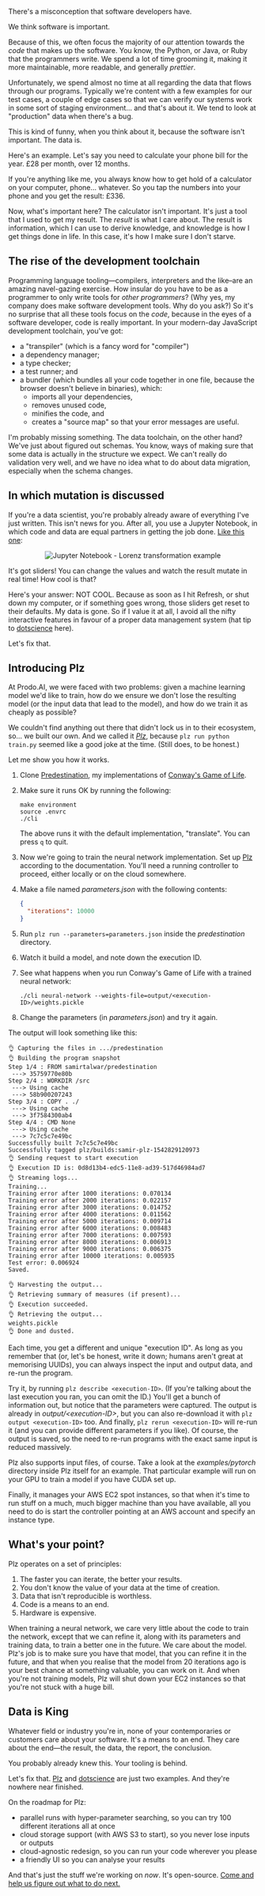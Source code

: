 There's a misconception that software developers have.

We think software is important.

Because of this, we often focus the majority of our attention towards the _code_ that makes up the software. You know, the Python, or Java, or Ruby that the programmers write. We spend a lot of time grooming it, making it more maintainable, more readable, and generally _prettier_.

Unfortunately, we spend almost no time at all regarding the data that flows through our programs. Typically we're content with a few examples for our test cases, a couple of edge cases so that we can verify our systems work in some sort of staging environment… and that's about it. We tend to look at "production" data when there's a bug.

This is kind of funny, when you think about it, because the software isn't important. The data is.

Here's an example. Let's say you need to calculate your phone bill for the year. £28 per month, over 12 months.

If you're anything like me, you always know how to get hold of a calculator on your computer, phone… whatever. So you tap the numbers into your phone and you get the result: £336.

Now, what's important here? The calculator isn't important. It's just a tool that I used to get my result. The _result_ is what I care about. The result is information, which I can use to derive knowledge, and knowledge is how I get things done in life. In this case, it's how I make sure I don't starve.

## The rise of the development toolchain

Programming language tooling—compilers, interpreters and the like–are an amazing navel-gazing exercise. How insular do you have to be as a programmer to only write tools for _other programmers_? (Why yes, my company does make software development tools. Why do you ask?) So it's no surprise that all these tools focus on the _code_, because in the eyes of a software developer, code is really important. In your modern-day JavaScript development toolchain, you've got:

- a "transpiler" (which is a fancy word for "compiler")
- a dependency manager;
- a type checker;
- a test runner; and
- a bundler (which bundles all your code together in one file, because the browser doesn't believe in binaries), which:
  - imports all your dependencies,
  - removes unused code,
  - minifies the code, and
  - creates a "source map" so that your error messages are useful.

I'm probably missing something. The data toolchain, on the other hand? We've just about figured out schemas. You know, ways of making sure that some data is actually in the structure we expect. We can't really do validation very well, and we have no idea what to do about data migration, especially when the schema changes.

## In which mutation is discussed

If you're a data scientist, you're probably already aware of everything I've just written. This isn't news for you. After all, you use a Jupyter Notebook, in which code and data are equal partners in getting the job done. [Like this one][try jupyterlab]:

<p style="text-align: center;">
  <img src="/assets/presentations/plz-respect-ur-data/jupyter-notebook-lorenz.gif" alt="Jupyter Notebook - Lorenz transformation example"/>
</p>

It's got sliders! You can change the values and watch the result mutate in real time! How cool is that?

Here's your answer: NOT COOL. Because as soon as I hit Refresh, or shut down my computer, or if something goes wrong, those sliders get reset to their defaults. My data is gone. So if I value it at all, I avoid all the nifty interactive features in favour of a proper data management system (hat tip to [dotscience][] here).

Let's fix that.

## Introducing Plz

At Prodo.AI, we were faced with two problems: given a machine learning model we'd like to train, how do we ensure we don't lose the resulting model (or the input data that lead to the model), and how do we train it as cheaply as possible?

We couldn't find anything out there that didn't lock us in to their ecosystem, so… we built our own. And we called it [_Plz_][plz], because `plz run python train.py` seemed like a good joke at the time. (Still does, to be honest.)

Let me show you how it works.

1. Clone [Predestination][], my implementations of [Conway's Game of Life][].
2. Make sure it runs OK by running the following:

   ```
   make environment
   source .envrc
   ./cli
   ```

   The above runs it with the default implementation, "translate". You can press `q` to quit.

3. Now we're going to train the neural network implementation. Set up [Plz][] according to the documentation. You'll need a running controller to proceed, either locally or on the cloud somewhere.
4. Make a file named _parameters.json_ with the following contents:
   ```json
   {
     "iterations": 10000
   }
   ```
5. Run `plz run --parameters=parameters.json` inside the _predestination_ directory.
6. Watch it build a model, and note down the execution ID.
7. See what happens when you run Conway's Game of Life with a trained neural network:
   ```
   ./cli neural-network --weights-file=output/<execution-ID>/weights.pickle
   ```
8. Change the parameters (in _parameters.json_) and try it again.

The output will look something like this:

```
👌 Capturing the files in .../predestination
👌 Building the program snapshot
Step 1/4 : FROM samirtalwar/predestination
 ---> 35759770e80b
Step 2/4 : WORKDIR /src
 ---> Using cache
 ---> 58b900207243
Step 3/4 : COPY . ./
 ---> Using cache
 ---> 3f7584300ab4
Step 4/4 : CMD None
 ---> Using cache
 ---> 7c7c5c7e49bc
Successfully built 7c7c5c7e49bc
Successfully tagged plz/builds:samir-plz-1542829120973
👌 Sending request to start execution
👌 Execution ID is: 0d8d13b4-edc5-11e8-ad39-517d46984ad7
👌 Streaming logs...
Training...
Training error after 1000 iterations: 0.070134
Training error after 2000 iterations: 0.022157
Training error after 3000 iterations: 0.014752
Training error after 4000 iterations: 0.011562
Training error after 5000 iterations: 0.009714
Training error after 6000 iterations: 0.008483
Training error after 7000 iterations: 0.007593
Training error after 8000 iterations: 0.006913
Training error after 9000 iterations: 0.006375
Training error after 10000 iterations: 0.005935
Test error: 0.006924
Saved.

👌 Harvesting the output...
👌 Retrieving summary of measures (if present)...
👌 Execution succeeded.
👌 Retrieving the output...
weights.pickle
👌 Done and dusted.
```

Each time, you get a different and unique "execution ID". As long as you remember that (or, let's be honest, write it down; humans aren't great at memorising UUIDs), you can always inspect the input and output data, and re-run the program.

Try it, by running `plz describe <execution-ID>`. (If you're talking about the last execution you ran, you can omit the ID.) You'll get a bunch of information out, but notice that the parameters were captured. The output is already in _output/&lt;execution-ID&gt;_, but you can also re-download it with `plz output <execution-ID>` too. And finally, `plz rerun <execution-ID>` will re-run it (and you can provide different parameters if you like). Of course, the output is saved, so the need to re-run programs with the exact same input is reduced massively.

Plz also supports input files, of course. Take a look at the _examples/pytorch_ directory inside Plz itself for an example. That particular example will run on your GPU to train a model if you have CUDA set up.

Finally, it manages your AWS EC2 spot instances, so that when it's time to run stuff on a much, much bigger machine than you have available, all you need to do is start the controller pointing at an AWS account and specify an instance type.

## What's your point?

Plz operates on a set of principles:

1. The faster you can iterate, the better your results.
2. You don't know the value of your data at the time of creation.
3. Data that isn't reproducible is worthless.
4. Code is a means to an end.
5. Hardware is expensive.

When training a neural network, we care very little about the code to train the network, except that we can refine it, along with its parameters and training data, to train a better one in the future. We care about the model. Plz's job is to make sure you have that model, that you can refine it in the future, and that when you realise that the model from 20 iterations ago is your best chance at something valuable, you can work on it. And when you're not training models, Plz will shut down your EC2 instances so that you're not stuck with a huge bill.

## Data is King

Whatever field or industry you're in, none of your contemporaries or customers care about your software. It's a means to an end. They care about the end—the result, the data, the report, the conclusion.

You probably already knew this. Your tooling is behind.

Let's fix that. [Plz][] and [dotscience][] are just two examples. And they're nowhere near finished.

On the roadmap for Plz:

- parallel runs with hyper-parameter searching, so you can try 100 different iterations all at once
- cloud storage support (with AWS S3 to start), so you never lose inputs or outputs
- cloud-agnostic redesign, so you can run your code wherever you please
- a friendly UI so you can analyse your results

And that's just the stuff we're working on _now_. It's open-source. [Come and help us figure out what to do next.][plz issues]

[conway's game of life]: https://en.wikipedia.org/wiki/Conway%27s_Game_of_Life
[dotscience]: https://dotscience.com/
[plz]: https://github.com/prodo-ai/plz
[plz issues]: https://github.com/prodo-ai/plz/issues
[predestination]: https://github.com/SamirTalwar/predestination
[try jupyterlab]: https://mybinder.org/v2/gh/jupyterlab/jupyterlab-demo/master?urlpath=lab%2Ftree%2Fdemo%2FLorenz.ipynb
